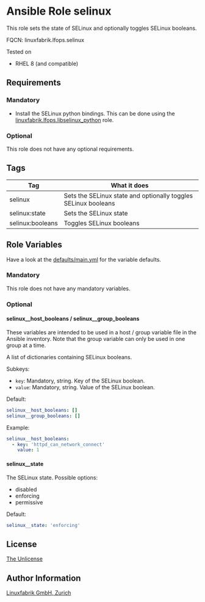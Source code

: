 # Ansible Role selinux

This role sets the state of SELinux and optionally toggles SELinux booleans.

FQCN: linuxfabrik.lfops.selinux

Tested on

* RHEL 8 (and compatible)


## Requirements

### Mandatory

* Install the SELinux python bindings. This can be done using the [linuxfabrik.lfops.libselinux_python](https://github.com/Linuxfabrik/lfops/tree/main/roles/libselinux_python) role.


### Optional

This role does not have any optional requirements.


## Tags

| Tag              | What it does                                                   |
| ---              | ------------                                                   |
| selinux          | Sets the SELinux state and optionally toggles SELinux booleans |
| selinux:state    | Sets the SELinux state                                         |
| selinux:booleans | Toggles SELinux booleans                                       |


## Role Variables

Have a look at the [defaults/main.yml](https://github.com/Linuxfabrik/lfops/blob/main/roles/selinux/defaults/main.yml) for the variable defaults.


### Mandatory

This role does not have any mandatory variables.


### Optional

#### selinux__host_booleans / selinux__group_booleans

These variables are intended to be used in a host / group variable file in the Ansible inventory. Note that the group variable can only be used in one group at a time.

A list of dictionaries containing SELinux booleans.

Subkeys:

* `key`: Mandatory, string. Key of the SELinux boolean.
* `value`: Mandatory, string. Value of the SELinux boolean.

Default:
```yaml
selinux__host_booleans: []
selinux__group_booleans: []
```

Example:
```yaml
selinux__host_booleans:
  - key: 'httpd_can_network_connect'
    value: 1
```

#### selinux__state

The SELinux state. Possible options:

* disabled
* enforcing
* permissive

Default:
```yaml
selinux__state: 'enforcing'
```

## License

[The Unlicense](https://unlicense.org/)


## Author Information

[Linuxfabrik GmbH, Zurich](https://www.linuxfabrik.ch)
